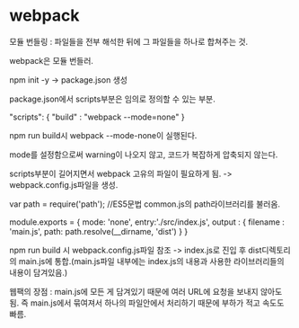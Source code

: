 # webpack

모듈 번들링 : 파일들을 전부 해석한 뒤에 그 파일들을 하나로 합쳐주는 것.

webpack은 모듈 번들러.

npm init -y -> package.json 생성

package.json에서 scripts부분은 임의로 정의할 수 있는 부분.

"scripts": {
    "build" : "webpack --mode=none" 
 }

npm run build시 webpack --mode-none이 실행된다. 

mode를 설정함으로써 warning이 나오지 않고, 코드가 복잡하게 압축되지 않는다.




scripts부분이 길어지면서 webpack 고유의 파일이 필요하게 됨. -> webpack.config.js파일을 생성.


var path = require('path');  //ES5문법 common.js의 path라이브러리를 불러옴.


module.exports = {
  mode: 'none',
  entry:'./src/index.js',
  output : {
    filename : 'main.js',
    path: path.resolve(__dirname, 'dist')
  }
}



npm run build 시 webpack.config.js파일 참조 -> index.js로 진입 후 dist디렉토리의 main.js에 통합.(main.js파일 내부에는 index.js의 내용과 사용한 라이브러리들의 내용이 담겨있음.) 



웹팩의 장점 : main.js에 모든 게 담겨있기 때문에 여러 URL에 요청을 보내지 않아도 됨. 즉 main.js에서 묶여져서 하나의 파일안에서 처리하기 때문에 부하가 적고 속도도 빠름.
